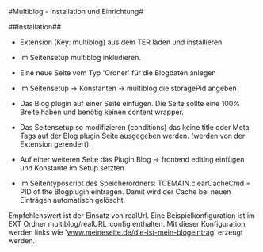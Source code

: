 #Multiblog - Installation und Einrichtung#

##Installation##

* Extension (Key: multiblog) aus dem TER laden und installieren
* Im Seitensetup multiblog inkludieren.
* Eine neue Seite vom Typ 'Ordner' für die Blogdaten anlegen
* Im Seitensetup -> Konstanten -> multiblog die storagePid angeben

* Das Blog plugin auf einer Seite einfügen. Die Seite sollte eine 100% Breite haben und benötig keinen content wrapper.
* Das Seitensetup so modifizieren (conditions) das keine title oder Meta Tags auf der Blog plugin Seite ausgegeben werden. (werden von der Extension gerendert).

* Auf einer weiteren Seite das Plugin Blog -> frontend editing einfügen und Konstante im Setup setzten

* Im Seitentyposcript des Speicherordners: TCEMAIN.clearCacheCmd = PID of the Blogplugin eintragen. Damit wird der Cache bei neuen Einträgen automatisch gelöscht.

Empfehlenswert ist der Einsatz von realUrl. Eine Beispielkonfiguration ist im EXT Ordner multiblog/realURL_config enthalten. Mit dieser Konfiguration werden links wie 'www.meineseite.de/die-ist-mein-blogeintrag' erzeugt werden.


 
